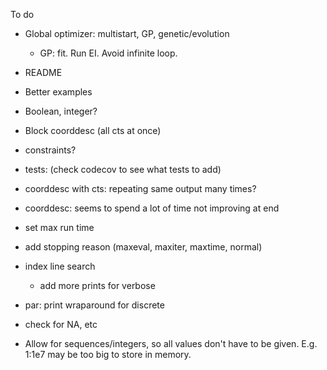 To do

* Global optimizer: multistart, GP, genetic/evolution

  * GP: fit. Run EI. Avoid infinite loop.

* README

* Better examples

* Boolean, integer?

* Block coorddesc (all cts at once)

* constraints?

* tests: (check codecov to see what tests to add)

* coorddesc with cts: repeating same output many times?

* coorddesc: seems to spend a lot of time not improving at end

* set max run time

* add stopping reason (maxeval, maxiter, maxtime, normal)

* index line search

  - add more prints for verbose

* par: print wraparound for discrete

* check for NA, etc

* Allow for sequences/integers, so all values don't have to be given.
E.g. 1:1e7 may be too big to store in memory.
